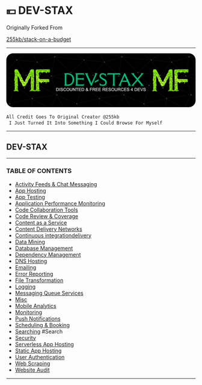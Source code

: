 # 💴 DEV-STAX

Originally Forked From

[255kb/stack-on-a-budget](https://github.com/255kb/stack-on-a-budget)

***

![Header](DEV-STAX-header-image.png)

```
All Credit Goes To Original Creator @255kb
 I Just Turned It Into Something I Could Browse For Myself
```

***

## DEV-STAX

***

### TABLE OF CONTENTS

* [Activity Feeds & Chat Messaging](readme/activity-feeds-and-chat-messaging.md)
* [App Hosting](readme/app-hosting.md)
* [App Testing](readme/app-testing.md)
* [Application Performance Monitoring](readme/application-performance-monitoring.md)
* [Code Collaboration Tools](readme/code-collaboration-tools.md)
* [Code Review & Coverage](readme/code-review-and-coverage.md)
* [Content as a Service](readme/content-as-a-service.md)
* [Content Delivery Networks](readme/content-delivery-networks.md)
* [Continuous integrationdelivery](readme/continuous-integrationdelivery.md)
* [Data Mining](readme/data-mining.md)
* [Database Management](readme/database-management.md)
* [Dependency Management](readme/dependency-management.md)
* [DNS Hosting](readme/dns-hosting.md)
* [Emailing](readme/emailing.md)
* [Error Reporting](readme/error-reporting.md)
* [File Transformation](readme/file-transformation.md)
* [Logging](readme/logging.md)
* [Messaging Queue Services](readme/messaging-queue-services.md)
* [Misc](HOME-MTHRFCKR/DEV-STAX/Misc.md)
* [Mobile Analytics](readme/mobile-analytics.md)
* [Monitoring](readme/monitoring.md)
* [Push Notifications](readme/push-notifications.md)
* [Scheduling & Booking](readme/scheduling-and-booking.md)
* [Searching](readme/searching.md) #Search
* [Security](HOME-MTHRFCKR/DEV-STAX/Security.md)
* [Serverless App Hosting](readme/serverless-app-hosting.md)
* [Static App Hosting](readme/static-app-hosting.md)
* [User Authentication](readme/user-authentication.md)
* [Web Scraping](readme/web-scraping.md)
* [Website Audit](readme/website-audit.md)

***
